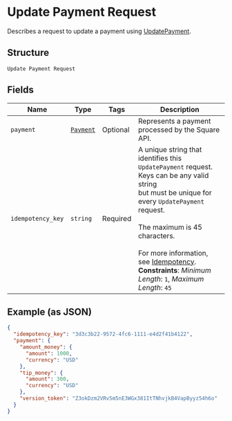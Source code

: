 
# Update Payment Request

Describes a request to update a payment using
[UpdatePayment](#endpoint-payments-updatepayment).

## Structure

`Update Payment Request`

## Fields

| Name | Type | Tags | Description |
|  --- | --- | --- | --- |
| `payment` | [`Payment`](/doc/models/payment.md) | Optional | Represents a payment processed by the Square API. |
| `idempotency_key` | `string` | Required | A unique string that identifies this `UpdatePayment` request. Keys can be any valid string<br>but must be unique for every `UpdatePayment` request.<br><br>The maximum is 45 characters.<br><br>For more information, see [Idempotency](https://developer.squareup.com/docs/basics/api101/idempotency).<br>**Constraints**: *Minimum Length*: `1`, *Maximum Length*: `45` |

## Example (as JSON)

```json
{
  "idempotency_key": "3d3c3b22-9572-4fc6-1111-e4d2f41b4122",
  "payment": {
    "amount_money": {
      "amount": 1000,
      "currency": "USD"
    },
    "tip_money": {
      "amount": 300,
      "currency": "USD"
    },
    "version_token": "Z3okDzm2VRv5m5nE3WGx381ItTNhvjkB4VapByyz54h6o"
  }
}
```

